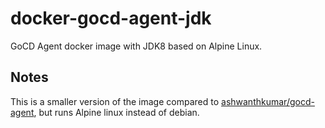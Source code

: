 # docker-gocd-agent-jdk

GoCD Agent docker image with JDK8 based on Alpine Linux.

## Notes
This is a smaller version of the image compared to [ashwanthkumar/gocd-agent](https://hub.docker.com/r/ashwanthkumar/gocd-agent/), but runs Alpine linux instead of debian.
